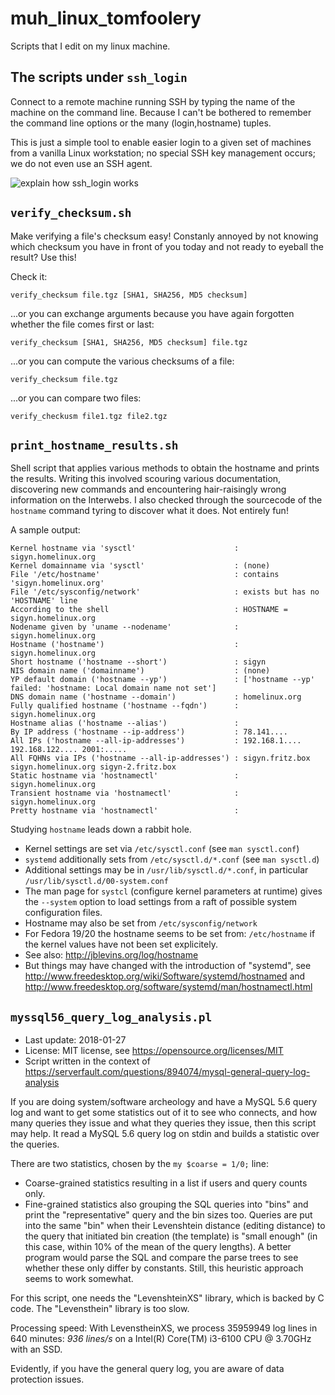 muh_linux_tomfoolery
====================

Scripts that I edit on my linux machine.

The scripts under `ssh_login`
-----------------------------

Connect to a remote machine running SSH by typing the name of the machine on the command line. Because I can't be bothered to remember the command line options or the many (login,hostname) tuples.

This is just a simple tool to enable easier login to a given set of machines from a vanilla Linux workstation; no special SSH key management occurs; we do not even use an SSH agent.

![explain how ssh_login works](https://github.com/dtonhofer/muh_linux_tomfoolery/blob/master/ssh_login/doc/explainer.png)

`verify_checksum.sh`
--------------------

Make verifying a file's checksum easy! Constanly annoyed by not knowing which checksum you have in front of you today and not ready to eyeball the result? Use this!

Check it:

`verify_checksum file.tgz [SHA1, SHA256, MD5 checksum]`

...or you can exchange arguments because you have again forgotten whether the file comes first or last:

`verify_checksum [SHA1, SHA256, MD5 checksum] file.tgz`

...or you can compute the various checksums of a file:

`verify_checksum file.tgz`

...or you can compare two files:

`verify_checkusm file1.tgz file2.tgz`

`print_hostname_results.sh`
---------------------------

Shell script that applies various methods to obtain the hostname and prints the results. Writing this involved scouring various documentation, discovering new commands and encountering hair-raisingly wrong information on the Interwebs. I also checked through the sourcecode of the `hostname` command tyring to discover what it does. Not entirely fun!

A sample output:

    Kernel hostname via 'sysctl'                      : sigyn.homelinux.org
    Kernel domainname via 'sysctl'                    : (none)
    File '/etc/hostname'                              : contains 'sigyn.homelinux.org'
    File '/etc/sysconfig/network'                     : exists but has no 'HOSTNAME' line
    According to the shell                            : HOSTNAME = sigyn.homelinux.org
    Nodename given by 'uname --nodename'              : sigyn.homelinux.org
    Hostname ('hostname')                             : sigyn.homelinux.org
    Short hostname ('hostname --short')               : sigyn
    NIS domain name ('domainname')                    : (none)
    YP default domain ('hostname --yp')               : ['hostname --yp' failed: 'hostname: Local domain name not set']
    DNS domain name ('hostname --domain')             : homelinux.org
    Fully qualified hostname ('hostname --fqdn')      : sigyn.homelinux.org
    Hostname alias ('hostname --alias')               : 
    By IP address ('hostname --ip-address')           : 78.141....
    All IPs ('hostname --all-ip-addresses')           : 192.168.1.... 192.168.122.... 2001:..... 
    All FQHNs via IPs ('hostname --all-ip-addresses') : sigyn.fritz.box sigyn.homelinux.org sigyn-2.fritz.box 
    Static hostname via 'hostnamectl'                 : sigyn.homelinux.org
    Transient hostname via 'hostnamectl'              : sigyn.homelinux.org
    Pretty hostname via 'hostnamectl'                 : 

Studying `hostname` leads down a rabbit hole. 

* Kernel settings are set via `/etc/sysctl.conf` (see `man sysctl.conf`)
* `systemd` additionally sets from `/etc/sysctl.d/*.conf` (see `man sysctl.d`)
* Additional settings may be in `/usr/lib/sysctl.d/*.conf`, in particular `/usr/lib/sysctl.d/00-system.conf`
* The man page for `systcl` (configure kernel parameters at runtime) gives the `--system` option to load settings from a raft of possible system configuration files.
* Hostname may also be set from `/etc/sysconfig/network`
* For Fedora 19/20 the hostname seems to be set from: `/etc/hostname` if the kernel values have not been set explicitely.
* See also: http://jblevins.org/log/hostname
* But things may have changed with the introduction of "systemd", see http://www.freedesktop.org/wiki/Software/systemd/hostnamed and http://www.freedesktop.org/software/systemd/man/hostnamectl.html

`myssql56_query_log_analysis.pl`
--------------------------------

* Last update: 2018-01-27
* License: MIT license, see https://opensource.org/licenses/MIT
* Script written in the context of https://serverfault.com/questions/894074/mysql-general-query-log-analysis

If you are doing system/software archeology and have a MySQL 5.6 query log and want to get some statistics out of it to see who connects, and how many queries they issue and what they queries they issue, then this script may help. It read a MySQL 5.6 query log on stdin and builds a statistic over the queries. 

There are two statistics, chosen by the `my $coarse = 1/0;` line:

* Coarse-grained statistics resulting in a list if users and query counts only.
* Fine-grained statistics also grouping the SQL queries into "bins" and print the "representative" query and the bin sizes too. Queries are put into the same "bin" when their Levenshtein distance (editing distance) to the query that initiated bin creation (the template) is "small enough" (in this case, within 10% of the mean of the query lengths). A better program would parse the SQL and compare the parse trees to see whether these only differ by constants. Still, this heuristic approach seems to work somewhat. 

For this script, one needs the "LevenshteinXS" library, which is backed by C code. The "Levensthein" library is too slow.
 
Processing speed: With LevenstheinXS, we process 35959949 log lines in 640 minutes: *936 lines/s* on a Intel(R) Core(TM) i3-6100 CPU @ 3.70GHz with an SSD.

Evidently, if you have the general query log, you are aware of data protection issues.
